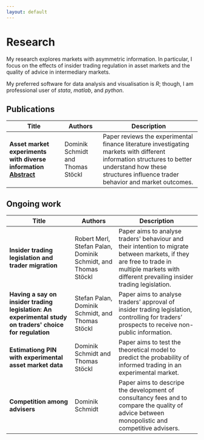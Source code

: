 ```yaml
---
layout: default
---
```


# Research

My research explores markets with asymmetric information. In particular, I focus on the effects of insider trading regulation in asset markets and the quality of advice in intermediary markets.<br>

My preferred software for data analysis and visualisation is *R*; though, I am professional user of *stata*, *matlab*, and *python*.

## Publications

<table>
<thead>
  <tr>
    <th>Title</th>
    <th>Authors</th>
    <th>Description</th>
  </tr>
</thead>
<tbody>
  <tr>
    <td style="font-weight:bold">Asset market experiments with diverse information <br>
      <a href="https://ssrn.com/abstract=3947626" class="button button-3d button-primary button-rounded">Abstract</a>  </td>
    <td>Dominik Schmidt and Thomas Stöckl</td>
    <td>Paper reviews the experimental finance literature investigating markets with different information structures to better understand how these structures influence trader behavior and market outcomes. </td>
  </tr>
</tbody>
</table>
  
## Ongoing work

<table>
<thead>
  <tr>
    <th>Title</th>
    <th>Authors</th>
    <th>Description</th>
  </tr>
</thead>
<tbody>
  <tr>
    <td style="font-weight:bold">Insider trading legislation and trader migration</td>
    <td>Robert Merl, Stefan Palan, Dominik Schmidt, and Thomas Stöckl</td>
    <td>Paper aims to analyse traders' behaviour and their intention to migrate between markets, if they are free to trade in multiple markets with different prevailing insider trading legislation.</td>
  </tr>
  <tr>
    <td style="font-weight:bold">Having a say on insider trading legislation: An experimental study on traders' choice for regulation</td>
    <td>Stefan Palan, Dominik Schmidt, and Thomas Stöckl</td>
    <td>Paper aims to analyse traders’ approval of insider trading legislation, controlling for traders’ prospects to receive non-public information.</td>
  </tr>
  <tr>
    <td style="font-weight:bold">Estimationg PIN with experimental asset market data</td>
    <td>Dominik Schmidt and Thomas Stöckl</td>
    <td>Paper aims to test the theoretical model to predict the probability of informed trading in an experimental market.</td>
  </tr>
  <tr>
    <td style="font-weight:bold">Competition among advisers</td>
    <td>Dominik Schmidt</td>
    <td>Paper aims to descripe the development of consultancy fees and to compare the quality of advice between monopolistic and competitive advisers.</td>
  </tr>
</tbody>
</table>
